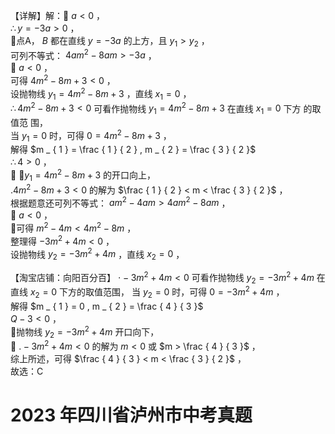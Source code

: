 【详解】解： $a < 0$ ，  
$\therefore y = - 3 a > 0$ ，  
点A， $B$ 都在直线 $y = - 3 a$ 的上方，且 $y _ { 1 } > y _ { 2 }$ ，  
可列不等式： $4 a m ^ { 2 } - 8 a m > - 3 a$ ，  
 $a < 0$ ，  
可得 $4 m ^ { 2 } - 8 m + 3 < 0$ ，  
设抛物线 $y _ { 1 } = 4 m ^ { 2 } - 8 m + 3$ ，直线 $x _ { 1 } = 0$ ，  
$\therefore 4 m ^ { 2 } - 8 m + 3 < 0$ 可看作抛物线 $y _ { 1 } = 4 m ^ { 2 } - 8 m + 3$ 在直线 $x _ { 1 } = 0$ 下方 的取 值范 围，  
当 $y _ { 1 } = 0$ 时，可得 $0 = 4 m ^ { 2 } - 8 m + 3$ ，  
解得 $m _ { 1 } = \frac { 1 } { 2 } , m _ { 2 } = \frac { 3 } { 2 }$   
$\therefore 4 > 0$ ，  
 $\cdot y _ { 1 } = 4 m ^ { 2 } - 8 m + 3$ 的开口向上，  
$. 4 m ^ { 2 } - 8 m + 3 < 0$ 的解为 $\frac { 1 } { 2 } < m < \frac { 3 } { 2 }$ ，  
根据题意还可列不等式： $a m ^ { 2 } - 4 a m > 4 a m ^ { 2 } - 8 a m$ ，  
 $a < 0$ ，  
可得 $m ^ { 2 } - 4 m < 4 m ^ { 2 } - 8 m$ ，  
整理得 $- 3 m ^ { 2 } + 4 m < 0$ ，  
设抛物线 $y _ { 2 } = - 3 m ^ { 2 } + 4 m$ ，直线 $x _ { 2 } = 0$ ，

【淘宝店铺：向阳百分百】 $\cdot - 3 m ^ { 2 } + 4 m < 0$ 可看作抛物线 $y _ { 2 } = - 3 m ^ { 2 } + 4 m$ 在直线 $x _ { 2 } = 0$ 下方的取值范围，
当 $y _ { 2 } = 0$ 时，可得 $0 = - 3 m ^ { 2 } + 4 m$ ，  
解得 $m _ { 1 } = 0 , m _ { 2 } = \frac { 4 } { 3 }$   
$Q - 3 < 0$ ，  
抛物线 $y _ { 2 } = - 3 m ^ { 2 } + 4 m$ 开口向下，  
 $. - 3 m ^ { 2 } + 4 m < 0$ 的解为 $m < 0$ 或 $m > \frac { 4 } { 3 }$ ，  
综上所述，可得 $\frac { 4 } { 3 } < m < \frac { 3 } { 2 }$ ，  
故选：C

# 2023 年四川省泸州市中考真题
